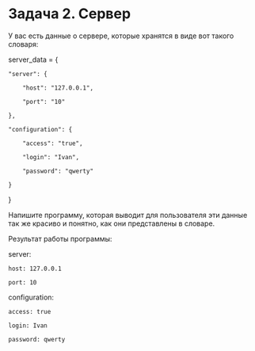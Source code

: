 # Задача 2. Сервер
У вас есть данные о сервере, которые хранятся в виде вот такого словаря:

server_data = {

    "server": {

        "host": "127.0.0.1",

        "port": "10"

    },

    "configuration": {

        "access": "true",

        "login": "Ivan",

        "password": "qwerty"

    }

}

 

Напишите программу, которая выводит для пользователя эти данные так же красиво и понятно, как они представлены в словаре.

Результат работы программы:

server:

    host: 127.0.0.1

    port: 10

configuration:

    access: true

    login: Ivan

    password: qwerty